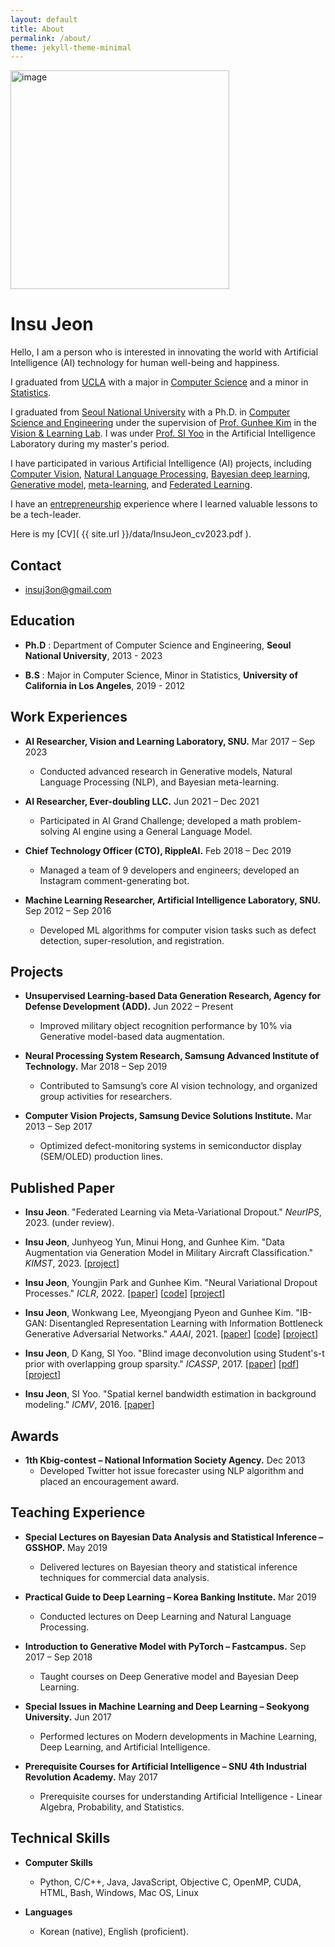 ```yaml
---
layout: default
title: About
permalink: /about/
theme: jekyll-theme-minimal
---
```


<!---
![]({{ site.url }}/wiki-img/insujeon.jpg)
--->

<img src="{{ site.url }}/data/insujeon2.jpg" alt="image" width="350" height="auto">


# Insu Jeon

Hello, I am a person who is interested in innovating the world with Artificial Intelligence (AI) technology for human well-being and happiness.

I graduated from [UCLA](https://www.ucla.edu/) with a major in [Computer Science](https://samueli.ucla.edu/) and a minor in [Statistics](https://stats.oarc.ucla.edu/).

I graduated from [Seoul National University](https://en.snu.ac.kr/) with a Ph.D. in [Computer Science and Engineering](https://cse.snu.ac.kr/en) under the supervision of [Prof. Gunhee Kim](https://vision.snu.ac.kr/gunhee/index.html#top) in the [Vision & Learning Lab](https://vision.snu.ac.kr/). I was under [Prof. SI Yoo](https://cse.snu.ac.kr/professor/%EC%9C%A0%EC%84%9D%EC%9D%B8) in the Artificial Intelligence Laboratory during my master's period.

I have participated in various Artificial Intelligence (AI) projects, including [Computer Vision](https://en.wikipedia.org/wiki/Computer_vision), [Natural Language Processing](https://en.wikipedia.org/wiki/Natural_language_processing), [Bayesian deep learning](https://en.wikipedia.org/wiki/Bayesian_network), [Generative model](https://en.wikipedia.org/wiki/Generative_model), [meta-learning](https://en.wikipedia.org/wiki/Meta-learning_(computer_science)), and [Federated Learning](https://en.wikipedia.org/wiki/Federated_learning).

I have an [entrepreneurship](https://www.nextunicorn.kr/company/1a8415a41e121755) experience where I learned valuable lessons to be a tech-leader.

Here is my [CV]( {{ site.url }}/data/InsuJeon_cv2023.pdf ).

## Contact

* insuj3on@gmail.com

## Education

* **Ph.D** : Department of Computer Science and Engineering, **Seoul National University**, 2013 - 2023

* **B.S** : Major in Computer Science, Minor in Statistics, **University of California in Los Angeles**, 2019 - 2012

## Work Experiences 

* **AI Researcher, Vision and Learning Laboratory, SNU.** Mar 2017 – Sep 2023
    * Conducted advanced research in Generative models, Natural Language Processing (NLP), and Bayesian meta-learning.

* **AI Researcher, Ever-doubling LLC.** Jun 2021 – Dec 2021
    * Participated in AI Grand Challenge; developed a math problem-solving AI engine using a General Language Model.

* **Chief Technology Officer (CTO), RippleAI.** Feb 2018 – Dec 2019
    * Managed a team of 9 developers and engineers; developed an Instagram comment-generating bot.

* **Machine Learning Researcher, Artificial Intelligence Laboratory, SNU.** Sep 2012 – Sep 2016
    * Developed ML algorithms for computer vision tasks such as defect detection, super-resolution, and registration.


## Projects
* **Unsupervised Learning-based Data Generation Research, Agency for Defense Development (ADD).** Jun 2022 – Present
    * Improved military object recognition performance by 10% via Generative model-based data augmentation.

* **Neural Processing System Research, Samsung Advanced Institute of Technology.** Mar 2018 – Sep 2019
    * Contributed to Samsung’s core AI vision technology, and organized group activities for researchers.

* **Computer Vision Projects, Samsung Device Solutions Institute.** Mar 2013 – Sep 2017
    * Optimized defect-monitoring systems in semiconductor display (SEM/OLED) production lines.

## Published Paper

* **Insu Jeon**. "Federated Learning via Meta-Variational Dropout." *NeurIPS*, 2023. (under review).

* **Insu Jeon**, Junhyeog Yun, Minui Hong, and Gunhee Kim. "Data Augmentation via Generation Model in Military Aircraft Classification." *KIMST*, 2023. [[project](https://insujeon.gitbook.io/cv/published-papers/military)\]

* **Insu Jeon**, Youngjin Park and Gunhee Kim. "Neural Variational Dropout Processes." *ICLR*, 2022. \[[paper](https://openreview.net/forum?id=lyLVzukXi08)\] \[[code](https://github.com/insujeon/NVDPs)\] \[[project](https://insujeon.gitbook.io/cv/published-papers/neural-variational-dropout-processes)\]

* **Insu Jeon**, Wonkwang Lee, Myeongjang Pyeon and Gunhee Kim. "IB-GAN: Disentangled Representation Learning with Information Bottleneck Generative Adversarial Networks." *AAAI*, 2021. \[[paper](https://ojs.aaai.org/index.php/AAAI/article/view/16967)\] \[[code](https://github.com/insujeon/IB-GAN)\] \[[project](https://insujeon.gitbook.io/cv/published-papers/ib-gan)\]


* **Insu Jeon**, D Kang, SI Yoo. "Blind image deconvolution using Student's-t prior with overlapping group sparsity." *ICASSP*, 2017. \[[paper](https://ieeexplore.ieee.org/document/7952470)\] \[[pdf](https://arxiv.org/abs/2006.14780)\] \[[project](https://insujeon.gitbook.io/cv/published-papers/blind-image-deconvolution-using-students-t-prior-with-overlapping-group-sparsity)\]


* **Insu Jeon**, SI Yoo. "Spatial kernel bandwidth estimation in background modeling." *ICMV*, 2016. \[[paper](https://www.spiedigitallibrary.org/conference-proceedings-of-spie/10341/1/Spatial-kernel-bandwidth-estimation-in-background-modeling/10.1117/12.2268512.short?SSO=1)\]




## Awards 
* **1th Kbig-contest – National Information Society Agency.** Dec 2013
    * Developed Twitter hot issue forecaster using NLP algorithm and placed an encouragement award.

## Teaching Experience
* **Special Lectures on Bayesian Data Analysis and Statistical Inference – GSSHOP.** May 2019
    * Delivered lectures on Bayesian theory and statistical inference techniques for commercial data analysis.

* **Practical Guide to Deep Learning – Korea Banking Institute.** Mar 2019
    * Conducted lectures on Deep Learning and Natural Language Processing.

* **Introduction to Generative Model with PyTorch – Fastcampus.** Sep 2017 – Sep 2018
    * Taught courses on Deep Generative model and Bayesian Deep Learning.

* **Special Issues in Machine Learning and Deep Learning – Seokyong University.** Jun 2017
    * Performed lectures on Modern developments in Machine Learning, Deep Learning, and Artificial Intelligence.

* **Prerequisite Courses for Artificial Intelligence – SNU 4th Industrial Revolution Academy.** May 2017
    * Prerequisite courses for understanding Artificial Intelligence - Linear Algebra, Probability, and Statistics.

## Technical Skills
* **Computer Skills**
    * Python, C/C++, Java, JavaScript, Objective C, OpenMP, CUDA, HTML, Bash, Windows, Mac OS, Linux

* **Languages**
    * Korean (native), English (proficient).


<!-- This is the base Jekyll theme. You can find out more info about customizing your Jekyll theme, as well as basic Jekyll usage documentation at [jekyllrb.com](https://jekyllrb.com/)

You can find the source code for Minima at GitHub:
[jekyll][jekyll-organization] /
[minima](https://github.com/jekyll/minima)

You can find the source code for Jekyll at GitHub:
[jekyll][jekyll-organization] /
[jekyll](https://github.com/jekyll/jekyll)

[jekyll-organization]: https://github.com/jekyll -->


